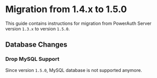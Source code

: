 # Migration from 1.4.x to 1.5.0

This guide contains instructions for migration from PowerAuth Server version `1.3.x` to version `1.5.0`.


## Database Changes


### Drop MySQL Support

Since version `1.5.0`, MySQL database is not supported anymore.
